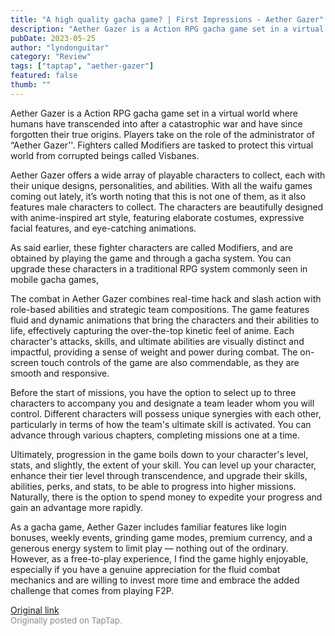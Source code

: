 ```yaml
---
title: "A high quality gacha game? | First Impressions - Aether Gazer"
description: "Aether Gazer is a Action RPG gacha game set in a virtual world where humans have transcended into after a catastrophic war and have since forgotten their true origins. Players take on the role of the administrator of “Aether Gazer''. Fighters called Modifiers are tasked to protect this virtual world from corrupted beings called Visbanes."
pubDate: 2023-05-25
author: "lyndonguitar"
category: "Review"
tags: ["taptap", "aether-gazer"]
featured: false
thumb: ""
---
```


Aether Gazer is a Action RPG gacha game set in a virtual world where humans have transcended into after a catastrophic war and have since forgotten their true origins. Players take on the role of the administrator of “Aether Gazer''. Fighters called Modifiers are tasked to protect this virtual world from corrupted beings called Visbanes.

Aether Gazer offers a wide array of playable characters to collect, each with their unique designs, personalities, and abilities. With all the waifu games coming out lately, it’s worth noting that this is not one of them, as it also features male characters to collect. The characters are beautifully designed with anime-inspired art style, featuring elaborate costumes, expressive facial features, and eye-catching animations.

As said earlier, these fighter characters are called Modifiers, and are obtained by playing the game and through a gacha system. You can upgrade these characters in a traditional RPG system commonly seen in mobile gacha games,

The combat in Aether Gazer combines real-time hack and slash action with role-based abilities and strategic team compositions. The game features fluid and dynamic animations that bring the characters and their abilities to life, effectively capturing the over-the-top kinetic feel of anime. Each character's attacks, skills, and ultimate abilities are visually distinct and impactful, providing a sense of weight and power during combat. The on-screen touch controls of the game are also commendable, as they are smooth and responsive.

Before the start of missions, you have the option to select up to three characters to accompany you and designate a team leader whom you will control. Different characters will possess unique synergies with each other, particularly in terms of how the team's ultimate skill is activated. You can advance through various chapters, completing missions one at a time.

Ultimately, progression in the game boils down to your character's level, stats, and slightly, the extent of your skill. You can level up your character, enhance their tier level through transcendence, and upgrade their skills, abilities, perks, and stats, to be able to progress into higher missions. Naturally, there is the option to spend money to expedite your progress and gain an advantage more rapidly.

As a gacha game, Aether Gazer includes familiar features like login bonuses, weekly events, grinding game modes, premium currency, and a generous energy system to limit play — nothing out of the ordinary. However, as a free-to-play experience, I find the game highly enjoyable, especially if you have a genuine appreciation for the fluid combat mechanics and are willing to invest more time and embrace the added challenge that comes from playing F2P.

[Original link](https://www.taptap.io/post/5621132)<br><span style="font-size: 0.95em; color: #888;">Originally posted on TapTap.</span>
